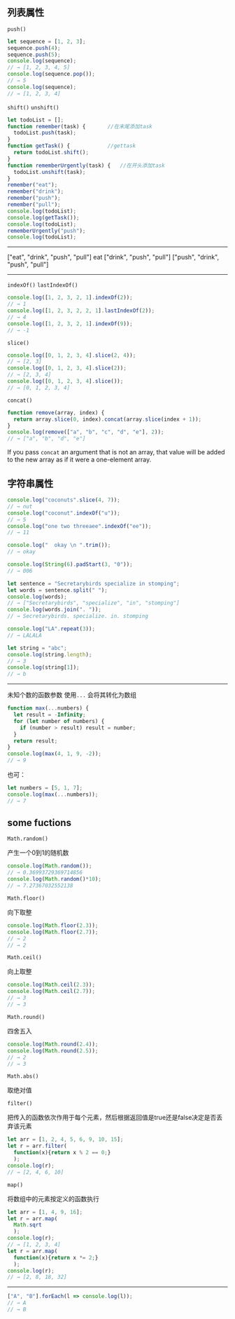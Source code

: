 ## 列表属性

`push()`

```js
let sequence = [1, 2, 3];
sequence.push(4);
sequence.push(5);
console.log(sequence);
// → [1, 2, 3, 4, 5]
console.log(sequence.pop());
// → 5
console.log(sequence);
// → [1, 2, 3, 4]
```

`shift()`   `unshift()`

```js
let todoList = [];
function remember(task) {		//在末尾添加task
  todoList.push(task);
}
function getTask() {			//gettask
  return todoList.shift();
}
function rememberUrgently(task) {	//在开头添加task
  todoList.unshift(task);
}
remember("eat");
remember("drink");
remember("push");
remember("pull");
console.log(todoList);
console.log(getTask());
console.log(todoList);
rememberUrgently("push");
console.log(todoList);
```

***

["eat", "drink", "push", "pull"]
eat
["drink", "push", "pull"]
["push", "drink", "push", "pull"]

***

`indexOf()`  `lastIndexOf()`

```js
console.log([1, 2, 3, 2, 1].indexOf(2));
// → 1
console.log([1, 2, 3, 2, 2, 1].lastIndexOf(2));
// → 4
console.log([1, 2, 3, 2, 1].indexOf(9));
// → -1
```

`slice()`

```js
console.log([0, 1, 2, 3, 4].slice(2, 4));
// → [2, 3]
console.log([0, 1, 2, 3, 4].slice(2));
// → [2, 3, 4]
console.log([0, 1, 2, 3, 4].slice());
// → [0, 1, 2, 3, 4]
```

`concat()`

```js
function remove(array, index) {
  return array.slice(0, index).concat(array.slice(index + 1));
}
console.log(remove(["a", "b", "c", "d", "e"], 2));
// → ["a", "b", "d", "e"]
```

If you pass `concat` an argument that is not an array, that value will be added to the new array as if it were a one-element array.



## 字符串属性

```js
console.log("coconuts".slice(4, 7));
// → nut
console.log("coconut".indexOf("u"));
// → 5
console.log("one two threeaee".indexOf("ee"));
// → 11
```

```js
console.log("  okay \n ".trim());
// → okay
```

```js
console.log(String(6).padStart(3, "0"));
// → 006
```

```js
let sentence = "Secretarybirds specialize in stomping";
let words = sentence.split(" ");
console.log(words);
// → ["Secretarybirds", "specialize", "in", "stomping"]
console.log(words.join(". "));
// → Secretarybirds. specialize. in. stomping
```

```js
console.log("LA".repeat(3));
// → LALALA
```

```js
let string = "abc";
console.log(string.length);
// → 3
console.log(string[1]);
// → b
```





***



未知个数的函数参数 
使用`...`
会将其转化为数组

```js
function max(...numbers) {
  let result = -Infinity;
  for (let number of numbers) {
    if (number > result) result = number;
  }
  return result;
}
console.log(max(4, 1, 9, -2));
// → 9
```

也可：

```js
let numbers = [5, 1, 7];
console.log(max(...numbers));
// → 7
```



## some fuctions

`Math.random()`

产生一个0到1的随机数

```js
console.log(Math.random());
// → 0.36993729369714856
console.log(Math.random()*10);
// → 7.27367032552138
```

`Math.floor()`

向下取整

```js
console.log(Math.floor(2.3));
console.log(Math.floor(2.7));
// → 2
// → 2
```

`Math.ceil()`

向上取整

```js
console.log(Math.ceil(2.3));
console.log(Math.ceil(2.7));
// → 3
// → 3
```

`Math.round()`

四舍五入

```js
console.log(Math.round(2.4));
console.log(Math.round(2.5));
// → 2
// → 3
```

`Math.abs()`

取绝对值



`filter()`

把传入的函数依次作用于每个元素，然后根据返回值是true还是false决定是否丢弃该元素

```js
let arr = [1, 2, 4, 5, 6, 9, 10, 15];
let r = arr.filter(
  function(x){return x % 2 == 0;}
  );
console.log(r);
// → [2, 4, 6, 10]
```



`map()`

将数组中的元素按定义的函数执行

```js
let arr = [1, 4, 9, 16];
let r = arr.map(
  Math.sqrt
  );
console.log(r);
// → [1, 2, 3, 4]
let r = arr.map(
  function(x){return x *= 2;}
  );
console.log(r);
// → [2, 8, 18, 32]
```



***

```js
["A", "B"].forEach(l => console.log(l));
// → A
// → B
```





